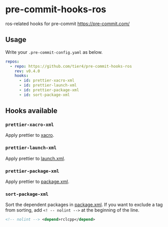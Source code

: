 # pre-commit-hooks-ros

ros-related hooks for pre-commit <https://pre-commit.com/>

## Usage

Write your `.pre-commit-config.yaml` as below.

```yaml
repos:
  - repo: https://github.com/tier4/pre-commit-hooks-ros
    rev: v0.4.0
    hooks:
      - id: prettier-xacro-xml
      - id: prettier-launch-xml
      - id: prettier-package-xml
      - id: sort-package-xml
```

## Hooks available

### `prettier-xacro-xml`

Apply prettier to [xacro](http://wiki.ros.org/xacro).

### `prettier-launch-xml`

Apply prettier to [launch.xml](https://design.ros2.org/articles/roslaunch_xml.html).

### `prettier-package-xml`

Apply prettier to [package.xml](https://www.ros.org/reps/rep-0149.html).
### `sort-package-xml`

Sort the dependent packages in [package.xml](https://www.ros.org/reps/rep-0149.html).
If you want to exclude a tag from sorting, add `<! -- nolint -->` at the beginning of the line.


```xml
<!-- nolint --> <depend>rclcpp</depend>
```
